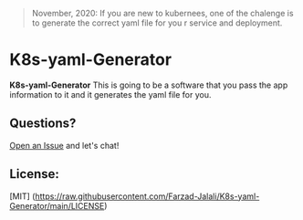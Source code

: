 > November, 2020: If you are new to kubernees, one of the chalenge is to generate the correct yaml file for you r service and deployment.

# K8s-yaml-Generator

**K8s-yaml-Generator** This is going to be a software that you pass the app information to it and it generates the yaml file for you.

## Questions?

[Open an Issue](https://github.com/Farzad-Jalali/K8s-yaml-Generator/issues/new) and let's chat!

## License:

[MIT] (https://raw.githubusercontent.com/Farzad-Jalali/K8s-yaml-Generator/main/LICENSE)



